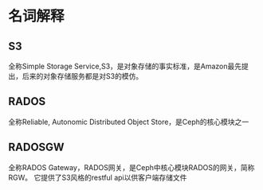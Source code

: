 # 名词解释

## S3

全称Simple Storage Service,S3，是对象存储的事实标准，是Amazon最先提出，后来的对象存储服务都是对S3的模仿。

## RADOS

全称Reliable, Autonomic Distributed Object Store，是Ceph的核心模块之一

## RADOSGW

全称RADOS Gateway，RADOS网关，是Ceph中核心模块RADOS的网关，简称RGW。 它提供了S3风格的restful api以供客户端存储文件
